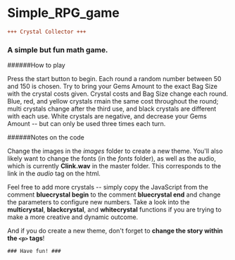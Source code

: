 # Simple_RPG_game
```diff
+++ Crystal Collector +++
```

### A simple but fun math game. 

######How to play

Press the start button to begin. Each round a random number between 50 and 150 is chosen. Try to bring your Gems Amount to the exact Bag Size with the crystal costs given. Crystal costs and Bag Size change each round. Blue, red, and yellow crystals rmain the same cost throughout the round; multi crystals change after the third use, and black crystals are different with each use. White crystals are negative, and decrease your Gems Amount -- but can only be used three times each turn.

######Notes on the code

Change the images in the *images* folder to create a new theme. You'll also likely want to change the fonts (in the *fonts* folder), as well as the audio, which is currently **Clink.wav** in the master folder. This corresponds to the link in the *audio* tag on the html.

Feel free to add more crystals -- simply copy the JavaScript from the comment **bluecrystal begin** to the comment **bluecrystal end** and change the parameters to configure new numbers. Take a look into the **multicrystal**, **blackcrystal**, and **whitecrystal** functions if you are trying to make a more creative and dynamic outcome.

And if you do create a new theme, don't forget to **change the story within the `<p>` tags**!

```diff
### Have fun! ###
```